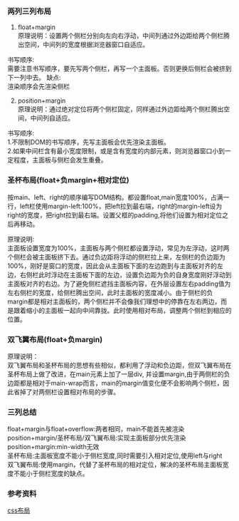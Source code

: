 ### 两列三列布局
1. float+margin  
原理说明：设置两个侧栏分别向左向右浮动，中间列通过外边距给两个侧栏腾出空间，中间列的宽度根据浏览器窗口自适应。  

书写顺序:  
需要注意书写顺序，要先写两个侧栏，再写一个主面板。否则更换后侧栏会被挤到下一列中去。
缺点:  
渲染顺序会先渲染侧栏  

2. position+margin    
原理说明：通过绝对定位将两个侧栏固定，同样通过外边距给两个侧栏腾出空间，中间列自适应。  

书写顺序:  
1.不限制DOM的书写顺序，先写主面板会优先渲染主面板。  
2.如果中间栏含有最小宽度限制，或是含有宽度的内部元素，则浏览器窗口小到一定程度，主面板与侧栏会发生重叠。  


### 圣杯布局(float+负margin+相对定位)
按main、left、right的顺序编写DOM结构。都设置float,main宽度100%，占满一行，left栏使用margin-left:100%，把left拉到最右端，right的margin-left设为right的宽度，把right拉到最右端。设置父框的padding,将他们设置为相对定位之后再移动。  

原理说明:  
主面板设置宽度为100%，主面板与两个侧栏都设置浮动，常见为左浮动，这时两个侧栏会被主面板挤下去。通过负边距将浮动的侧栏拉上来，左侧栏的负边距为100%，刚好是窗口的宽度，因此会从主面板下面的左边跑到与主面板对齐的左边，右侧栏此时浮动在主面板下面的左边，设置负边距为负的自身宽度刚好浮动到主面板对齐的右边。为了避免侧栏遮挡主面板内容，在外层设置左右padding值为左右侧栏的宽度，给侧栏腾出空间，此时主面板的宽度减小。由于侧栏的负margin都是相对主面板的，两个侧栏并不会像我们理想中的停靠在左右两边，而是跟着缩小的主面板一起向中间靠拢。此时使用相对布局，调整两个侧栏到相应的位置。  

### 双飞翼布局(float+负margin)
原理说明：  
双飞翼布局和圣杯布局的思想有些相似，都利用了浮动和负边距，但双飞翼布局在圣杯布局上做了改进，在main元素上加了一层div, 并设置margin,由于两侧栏的负边距都是相对于main-wrap而言，main的margin值变化便不会影响两个侧栏，因此省掉了对两侧栏设置相对布局的步骤。   


### 三列总结
float+margin与float+overflow:两者相同，main不能首先被渲染    
position+margin/圣杯布局/双飞翼布局:实现主面板部分优先渲染  
position+margin:min-width无效  
圣杯布局:主面板宽度不能小于侧栏宽度,同时需要引入相对定位,使用left与right  
双飞翼布局:使用margin，代替了圣杯布局的相对定位，解决的圣杯布局主面板宽度不能小于侧栏宽度的缺点。  
### 参考资料
[css布局](https://zhuanlan.zhihu.com/p/25565751)  





